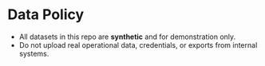 # Data Policy

- All datasets in this repo are **synthetic** and for demonstration only.
- Do not upload real operational data, credentials, or exports from internal systems.
